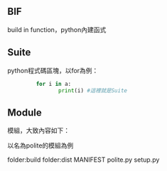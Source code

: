 BIF
----------------------
build in function，python內建函式

Suite
----------------------
python程式碼區塊，以for為例：
```python
         for i in a:
                print(i) #這裡就是Suite
```              

Module
---------------------
模組，大致內容如下：

以名為polite的模組為例

folder:build
folder:dist
MANIFEST
polite.py
setup.py


